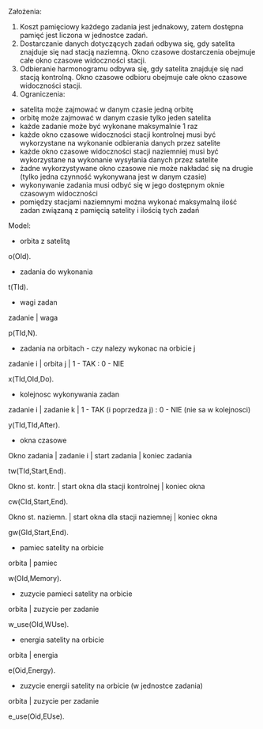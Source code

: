 Założenia:

1. Koszt pamięciowy każdego zadania jest jednakowy, zatem dostępna pamięć jest liczona w jednostce zadań.
2. Dostarczanie danych dotyczących zadań odbywa się, gdy satelita znajduje się nad stacją naziemną. Okno czasowe dostarczenia obejmuje całe okno czasowe widoczności stacji.
3. Odbieranie harmonogramu odbywa się, gdy satelita znajduje się nad stacją kontrolną. Okno czasowe odbioru obejmuje całe okno czasowe widoczności stacji.
4. Ograniczenia: 
- satelita może zajmować w danym czasie jedną orbitę
- orbitę może zajmować w danym czasie tylko jeden satelita
- każde zadanie może być wykonane maksymalnie 1 raz
- każde okno czasowe widoczności stacji kontrolnej musi być wykorzystane na wykonanie odbierania danych przez satelite
- każde okno czasowe widoczności stacji naziemniej musi być wykorzystane na wykonanie wysyłania danych przez satelite
- żadne wykorzystywane okno czasowe nie może nakładać się na drugie (tylko jedna czynność wykonywana jest w danym czasie)
- wykonywanie zadania musi odbyć się w jego dostępnym oknie czasowym widoczności
- pomiędzy stacjami naziemnymi można wykonać maksymalną ilość zadan związaną z pamięcią satelity i ilością tych zadań

Model:
- orbita z satelitą

o(OId).

- zadania do wykonania

t(TId).

- wagi zadan

zadanie | waga

p(TId,N).

- zadania na orbitach - czy nalezy wykonac na orbicie j

zadanie i | orbita j | 1 - TAK : 0 - NIE

x(TId,OId,Do).

- kolejnosc wykonywania zadan

zadanie i | zadanie k | 1 - TAK (i poprzedza j) : 0 - NIE (nie sa w kolejnosci)

y(TId,TId,After).

- okna czasowe

Okno zadania | zadanie i | start zadania | koniec zadania

tw(TId,Start,End).

Okno st. kontr. | start okna dla stacji kontrolnej | koniec okna

cw(CId,Start,End).

Okno st. naziemn. | start okna dla stacji naziemnej | koniec okna

gw(GId,Start,End).

- pamiec satelity na orbicie

orbita | pamiec

w(OId,Memory).

- zuzycie pamieci satelity na orbicie

orbita | zuzycie per zadanie

w_use(OId,WUse).

- energia satelity na orbicie

orbita | energia

e(Oid,Energy).

- zuzycie energii satelity na orbicie (w jednostce zadania)

orbita | zuzycie per zadanie

e_use(Oid,EUse).


